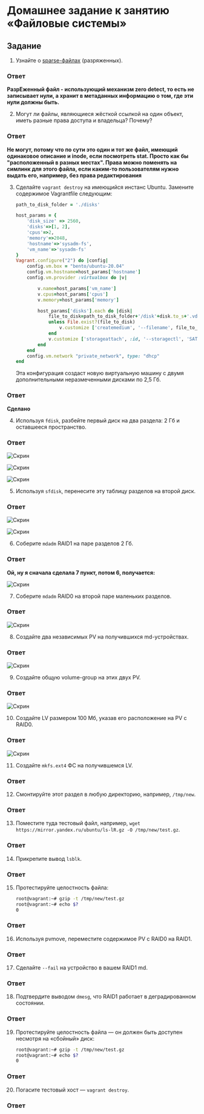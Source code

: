 # Домашнее задание к занятию «Файловые системы»


## Задание

1. Узнайте о [sparse-файлах](https://ru.wikipedia.org/wiki/%D0%A0%D0%B0%D0%B7%D1%80%D0%B5%D0%B6%D1%91%D0%BD%D0%BD%D1%8B%D0%B9_%D1%84%D0%B0%D0%B9%D0%BB) (разряженных).

### Ответ 

**РазрЕженный файл - использующий механизм zero detect, то есть не записывает нули, а хранит в метаданных информацию о том, где эти нули должны быть.**


2. Могут ли файлы, являющиеся жёсткой ссылкой на один объект, иметь разные права доступа и владельца? Почему?

### Ответ 

**Не могут, потому что по сути это один и тот же файл, имеющий одинаковое описание и inode, если посмотреть stat. Просто как бы "расположенный в разных местах". Права можно поменять на симлинк для этого файла, если каким-то пользователям нужно выдать его, например, без права редактирования**

3. Сделайте `vagrant destroy` на имеющийся инстанс Ubuntu. Замените содержимое Vagrantfile следующим:

    ```ruby
    path_to_disk_folder = './disks'

    host_params = {
        'disk_size' => 2560,
        'disks'=>[1, 2],
        'cpus'=>2,
        'memory'=>2048,
        'hostname'=>'sysadm-fs',
        'vm_name'=>'sysadm-fs'
    }
    Vagrant.configure("2") do |config|
        config.vm.box = "bento/ubuntu-20.04"
        config.vm.hostname=host_params['hostname']
        config.vm.provider :virtualbox do |v|

            v.name=host_params['vm_name']
            v.cpus=host_params['cpus']
            v.memory=host_params['memory']

            host_params['disks'].each do |disk|
                file_to_disk=path_to_disk_folder+'/disk'+disk.to_s+'.vdi'
                unless File.exist?(file_to_disk)
                    v.customize ['createmedium', '--filename', file_to_disk, '--size', host_params['disk_size']]
                end
                v.customize ['storageattach', :id, '--storagectl', 'SATA Controller', '--port', disk.to_s, '--device', 0, '--type', 'hdd', '--medium', file_to_disk]
            end
        end
        config.vm.network "private_network", type: "dhcp"
    end
    ```

    Эта конфигурация создаст новую виртуальную машину с двумя дополнительными неразмеченными дисками по 2,5 Гб.

### Ответ 

**Сделано**

4. Используя `fdisk`, разбейте первый диск на два раздела: 2 Гб и оставшееся пространство.

### Ответ 

![Скрин](https://github.com/Jlljully/File_systems/blob/main/Screenshot_11.png "1")

![Скрин](https://github.com/Jlljully/File_systems/blob/main/Screenshot_3.png "2")

![Скрин](https://github.com/Jlljully/File_systems/blob/main/Screenshot_4.png "3")

5. Используя `sfdisk`, перенесите эту таблицу разделов на второй диск.

### Ответ 

![Скрин](https://github.com/Jlljully/File_systems/blob/main/Screenshot_5.png "4")

![Скрин](https://github.com/Jlljully/File_systems/blob/main/Screenshot_6.png "5")

6. Соберите `mdadm` RAID1 на паре разделов 2 Гб.

### Ответ 

**Ой, ну я сначала сделала 7 пункт, потом 6, получается:**

![Скрин](https://github.com/Jlljully/File_systems/blob/main/Screenshot_7.png "5")

7. Соберите `mdadm` RAID0 на второй паре маленьких разделов.

### Ответ 

![Скрин](https://github.com/Jlljully/File_systems/blob/main/Screenshot_8.png "6")

8. Создайте два независимых PV на получившихся md-устройствах.

### Ответ 

![Скрин](https://github.com/Jlljully/File_systems/blob/main/Screenshot_9.png "7")

9. Создайте общую volume-group на этих двух PV.

### Ответ 

![Скрин](https://github.com/Jlljully/File_systems/blob/main/Screenshot_10.png "8")

10. Создайте LV размером 100 Мб, указав его расположение на PV с RAID0.

### Ответ 

![Скрин](https://github.com/Jlljully/File_systems/blob/main/Screenshot_12.png "9")

11. Создайте `mkfs.ext4` ФС на получившемся LV.

### Ответ 



12. Смонтируйте этот раздел в любую директорию, например, `/tmp/new`.

### Ответ 



13. Поместите туда тестовый файл, например, `wget https://mirror.yandex.ru/ubuntu/ls-lR.gz -O /tmp/new/test.gz`.

### Ответ 



14. Прикрепите вывод `lsblk`.

### Ответ 



15. Протестируйте целостность файла:

    ```bash
    root@vagrant:~# gzip -t /tmp/new/test.gz
    root@vagrant:~# echo $?
    0
    ```

### Ответ 



16. Используя pvmove, переместите содержимое PV с RAID0 на RAID1.

### Ответ 



17. Сделайте `--fail` на устройство в вашем RAID1 md.

### Ответ 



18. Подтвердите выводом `dmesg`, что RAID1 работает в деградированном состоянии.

### Ответ 



19. Протестируйте целостность файла — он должен быть доступен несмотря на «сбойный» диск:

    ```bash
    root@vagrant:~# gzip -t /tmp/new/test.gz
    root@vagrant:~# echo $?
    0
    ```

### Ответ 



20. Погасите тестовый хост — `vagrant destroy`.

### Ответ 




